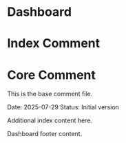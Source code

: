 # Dashboard

# Index Comment

# Core Comment

This is the base comment file.

Date: 2025-07-29
Status: Initial version

Additional index content here.

Dashboard footer content.